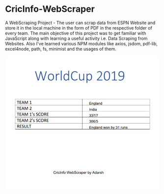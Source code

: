 # CricInfo-WebScraper
A WebScraping Project - The user can scrap data from ESPN Website and store it in the local machine in the form of PDF in the respective folder of every team.
The main objective of this project was to get familiar with JavaScript along with learning a useful activity i.e. Data Scraping from Websites. Also I've learned various NPM modules like axios, jsdom, pdf-lib, excel4node, path, fs, minimist and the usages of them.

![alt text](https://github.com/adar5h/CricInfo-WebScraper/blob/master/CoverPhoto.png?raw=true)

